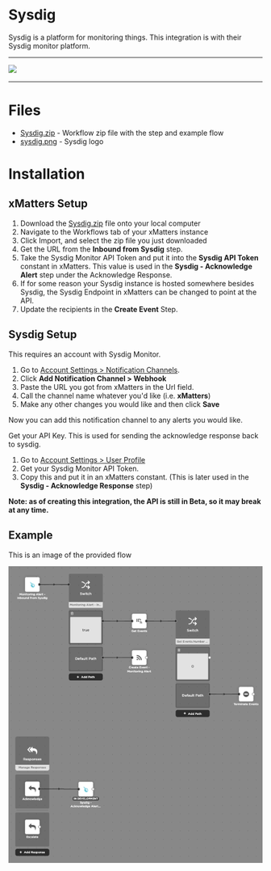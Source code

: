 # Sysdig

Sysdig is a platform for monitoring things. This integration is with their Sysdig monitor platform.


---------

<kbd>
<a href="https://support.xmatters.com/hc/en-us/community/topics">
   <img src="https://github.com/xmatters/xMatters-Labs/raw/master/media/disclaimer.png">
</a>
</kbd>

---------

# Files

* [Sysdig.zip](Sysdig.zip) - Workflow zip file with the step and example flow
* [sysdig.png](/sysdig.png) - Sysdig logo

# Installation

## xMatters Setup
1. Download the [Sysdig.zip](Sysdig.zip) file onto your local computer
2. Navigate to the Workflows tab of your xMatters instance
3. Click Import, and select the zip file you just downloaded
4. Get the URL from the **Inbound from Sysdig** step.
5. Take the Sysdig Monitor API Token and put it into the **Sysdig API Token** constant in xMatters. This value is used in the **Sysdig - Acknowledge Alert** step under the Acknowledge Response.
6. If for some reason your Sysdig instance is hosted somewhere besides Sysdig, the Sysdig Endpoint in xMatters can be changed to point at the API.
7. Update the recipients in the **Create Event** Step.

## Sysdig Setup
This requires an account with Sysdig Monitor.

1. Go to [Account Settings > Notification Channels](https://app.sysdigcloud.com/#/settings/notifications).
2. Click **Add Notification Channel > Webhook**
3. Paste the URL you got from xMatters in the Url field.
4. Call the channel name whatever you'd like (i.e. **xMatters**)
5. Make any other changes you would like and then click **Save**

Now you can add this notification channel to any alerts you would like.

Get your API Key. This is used for sending the acknowledge response back to sysdig.

1. Go to [Account Settings > User Profile](https://app.sysdigcloud.com/#/settings/user)
2. Get your Sysdig Monitor API Token.
3. Copy this and put it in an xMatters constant. (This is later used in the **Sysdig - Acknowledge Response** step)

**Note: as of creating this integration, the API is still in Beta, so it may break at any time.**


## Example
This is an image of the provided flow

<kbd>
	<img src="/media/ExampleFlow.png">
</kbd>

